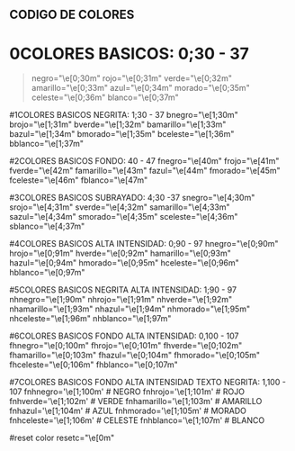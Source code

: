 ## CODIGO DE COLORES

# 0COLORES BASICOS: 0;30 - 37
> negro="\e[0;30m"
rojo="\e[0;31m"
verde="\e[0;32m"
amarillo="\e[0;33m"
azul="\e[0;34m"
morado="\e[0;35m"
celeste="\e[0;36m"
blanco="\e[0;37m"

#1COLORES BASICOS NEGRITA: 1;30 - 37
bnegro="\e[1;30m"
brojo="\e[1;31m"
bverde="\e[1;32m"
bamarillo="\e[1;33m"
bazul="\e[1;34m"
bmorado="\e[1;35m"
bceleste="\e[1;36m"
bblanco="\e[1;37m"

#2COLORES BASICOS FONDO: 40 - 47
fnegro="\e[40m"
frojo="\e[41m"
fverde="\e[42m"
famarillo="\e[43m"
fazul="\e[44m"
fmorado="\e[45m"
fceleste="\e[46m"
fblanco="\e[47m"

#3COLORES BASICOS SUBRAYADO: 4;30 -37
snegro="\e[4;30m"
srojo="\e[4;31m"
sverde="\e[4;32m"
samarillo="\e[4;33m"
sazul="\e[4;34m"
smorado="\e[4;35m"
sceleste="\e[4;36m"
sblanco="\e[4;37m"

#4COLORES BASICOS ALTA INTENSIDAD: 0;90 - 97
hnegro="\e[0;90m"
hrojo="\e[0;91m"
hverde="\e[0;92m"
hamarillo="\e[0;93m"
hazul="\e[0;94m"
hmorado="\e[0;95m"
hceleste="\e[0;96m"
hblanco="\e[0;97m"

#5COLORES BASICOS NEGRITA ALTA INTENSIDAD: 1;90 - 97
nhnegro="\e[1;90m"
nhrojo="\e[1;91m"
nhverde="\e[1;92m"
nhamarillo="\e[1;93m"
nhazul="\e[1;94m"
nhmorado="\e[1;95m"
nhceleste="\e[1;96m"
nhblanco="\e[1;97m"

#6COLORES BASICOS FONDO ALTA INTENSIDAD: 0,100 - 107
fhnegro="\e[0;100m"
fhrojo="\e[0;101m"
fhverde="\e[0;102m"
fhamarillo="\e[0;103m"
fhazul="\e[0;104m"
fhmorado="\e[0;105m"
fhceleste="\e[0;106m"
fhblanco="\e[0;107m"

#7COLORES BASICOS FONDO ALTA INTENSIDAD TEXTO NEGRITA: 1,100 - 107
fnhnegro='\e[1;100m' # NEGRO
fnhrojo='\e[1;101m' # ROJO
fnhverde='\e[1;102m' # VERDE
fnhamarillo='\e[1;103m' # AMARILLO
fnhazul='\e[1;104m' # AZUL
fnhmorado='\e[1;105m' # MORADO
fnhceleste='\e[1;106m' # CELESTE
fnhblanco='\e[1;107m' # BLANCO

#reset color
resetc="\e[0m"
